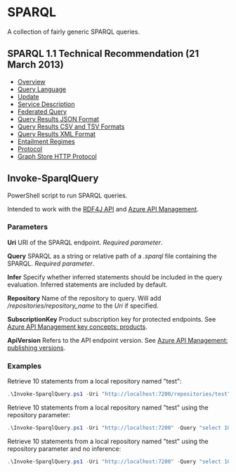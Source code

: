 # SPARQL

A collection of fairly generic SPARQL queries.

## SPARQL 1.1 Technical Recommendation (21 March 2013)

- [Overview](https://www.w3.org/TR/sparql11-overview/)
- [Query Language](https://www.w3.org/TR/sparql11-query/)
- [Update](https://www.w3.org/TR/sparql11-update/)
- [Service Description](https://www.w3.org/TR/sparql11-service-description/)
- [Federated Query](https://www.w3.org/TR/sparql11-federated-query/)
- [Query Results JSON Format](https://www.w3.org/TR/sparql11-results-json/)
- [Query Results CSV and TSV Formats](https://www.w3.org/TR/sparql11-results-csv-tsv/)
- [Query Results XML Format](https://www.w3.org/TR/rdf-sparql-XMLres/)
- [Entailment Regimes](https://www.w3.org/TR/sparql11-entailment/)
- [Protocol](https://www.w3.org/TR/sparql11-protocol/)
- [Graph Store HTTP Protocol](https://www.w3.org/TR/sparql11-http-rdf-update/)

## Invoke-SparqlQuery

PowerShell script to run SPARQL queries.

Intended to work with the [RDF4J API](https://rdf4j.org/documentation/reference/rest-api/) and [Azure API Management](https://azure.microsoft.com/services/api-management/).

### Parameters

**Uri** URI of the SPARQL endpoint. *Required parameter*.

**Query** SPARQL as a string or relative path of a *.sparql* file containing the SPARQL. *Required parameter*.

**Infer** Specify whether inferred statements should be included in the query evaluation. Inferred statements are included by default.

**Repository** Name of the repository to query. Will add */repositories/repository_name* to the *Uri* if specified.

**SubscriptionKey** Product subscription key for protected endpoints. See [Azure API Management key concepts: products](https://docs.microsoft.com/en-us/azure/api-management/api-management-key-concepts#--products).

**ApiVersion** Refers to the API endpoint version. See [Azure API Management: publishing versions](https://docs.microsoft.com/en-us/azure/api-management/api-management-get-started-publish-versions).

### Examples

Retrieve 10 statements from a local repository named "test":

```powershell
.\Invoke-SparqlQuery.ps1 -Uri "http://localhost:7200/repositories/test" -Query "select 10 statements.sparql"
```

Retrieve 10 statements from a local repository named "test" using the repository parameter:

```powershell
.\Invoke-SparqlQuery.ps1 -Uri "http://localhost:7200" -Query "select 10 statements.sparql" -Repository "test"
```

Retrieve 10 statements from a local repository named "test" using the repository parameter and no inference:

```powershell
.\Invoke-SparqlQuery.ps1 -Uri "http://localhost:7200" -Query "select 10 statements.sparql" -Infer $false -Repository "test"
```
